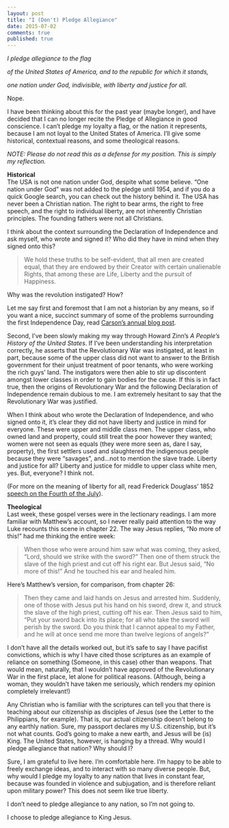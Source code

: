 ```yaml
---
layout: post
title: "I (Don't) Pledge Allegiance"
date: 2015-07-02
comments: true
published: true
---
```



*I pledge allegiance to the flag*

*of the United States of America, and to the republic for which it stands,*

*one nation under God, indivisible, with liberty and justice for all.*

Nope.

I have been thinking about this for the past year (maybe longer), and have decided that I can no longer recite the Pledge of Allegiance in good conscience. I can’t pledge my loyalty a flag, or the nation it represents, because I am not loyal to the United States of America. I’ll give some historical, contextual reasons, and some theological reasons.

*NOTE: Please do not read this as a defense for my position. This is simply my reflection.*

**Historical**  
The USA is not one nation under God, despite what some believe. “One nation under God” was not added to the pledge until 1954, and if you do a quick Google search, you can check out the history behind it. The USA has never been a Christian nation. The right to bear arms, the right to free speech, and the right to individual liberty, are not inherently Christian principles. The founding fathers were not all Christians.

I think about the context surrounding the Declaration of Independence and ask myself, who wrote and signed it? Who did they have in mind when they signed onto this?

>We hold these truths to be self-evident, that all men are created equal, that they are endowed by their Creator with certain unalienable Rights, that among these are Life, Liberty and the pursuit of Happiness.

Why was the revolution instigated? How?

Let me say first and foremost that I am not a historian by any means, so if you want a nice, succinct summary of some of the problems surrounding the first Independence Day, read [Carson’s annual blog post](http://universityabbey.org/blog/seventh-annual-debunking-the-fourth/).

Second, I’ve been slowly making my way through Howard Zinn’s _A People’s History of the United States_. If I’ve been understanding his interpretation correctly, he asserts that the Revolutionary War was instigated, at least in part, because some of the upper class did not want to answer to the British government for their unjust treatment of poor tenants, who were working the rich guys’ land. The instigators were then able to stir up discontent amongst lower classes in order to gain bodies for the cause. If this is in fact true, then the origins of Revolutionary War and the following Declaration of Independence remain dubious to me. I am extremely hesitant to say that the Revolutionary War was justified.

When I think about who wrote the Declaration of Independence, and who signed onto it, it’s clear they did not have liberty and justice in mind for everyone. These were upper and middle class men. The upper class, who owned land and property, could still treat the poor however they wanted; women were not seen as equals (they were more seen as, dare I say, property), the first settlers used and slaughtered the indigenous people because they were “savages”, and...not to mention the slave trade. Liberty and justice for all? Liberty and justice for middle to upper class white men, yes. But, everyone? I think not.

(For more on the meaning of liberty for all, read Frederick Douglass’ 1852 [speech on the Fourth of the July](https://www.lib.rochester.edu/index.cfm?PAGE=2945)).

**Theological**  
Last week, these gospel verses were in the lectionary readings. I am more familiar with Matthew’s account, so I never really paid attention to the way Luke recounts this scene in chapter 22. The way Jesus replies, “No more of this!” had me thinking the entire week:

>When those who were around him saw what was coming, they asked, “Lord, should we strike with the sword?” Then one of them struck the slave of the high priest and cut off his right ear.  But Jesus said, “No more of this!” And he touched his ear and healed him.

Here’s Matthew’s version, for comparison, from chapter 26:

>Then they came and laid hands on Jesus and arrested him. Suddenly, one of those with Jesus put his hand on his sword, drew it, and struck the slave of the high priest, cutting off his ear. Then Jesus said to him, “Put your sword back into its place; for all who take the sword will perish by the sword. Do you think that I cannot appeal to my Father, and he will at once send me more than twelve legions of angels?”

I don’t have all the details worked out, but it’s safe to say I have pacifist convictions, which is why I have cited those scriptures as an example of reliance on something (Someone, in this case) other than weapons. That would mean, naturally, that I wouldn’t have approved of the Revolutionary War in the first place, let alone for political reasons. (Although, being a woman, they wouldn’t have taken me seriously, which renders my opinion completely irrelevant!)

Any Christian who is familiar with the scriptures can tell you that there is teaching about our citizenship as disciples of Jesus (see the Letter to the Philippians, for example). That is, our actual citizenship doesn’t belong to any earthly nation. Sure, my passport declares my U.S. citizenship, but it’s not what counts. God’s going to make a new earth, and Jesus will be (is) King. The United States, however, is hanging by a thread. Why would I pledge allegiance that nation? Why should I?

Sure, I am grateful to live here. I’m comfortable here. I’m happy to be able to freely exchange ideas, and to interact with so many diverse people. But, why would I pledge my loyalty to any nation that lives in constant fear, because was founded in violence and subjugation, and is therefore reliant upon military power? This does not seem like true liberty.

I don’t need to pledge allegiance to any nation, so I’m not going to.

I choose to pledge allegiance to King Jesus.
